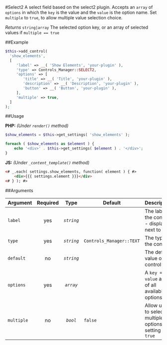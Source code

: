#Select2
A select field based on the select2 plugin. Accepts an `array` of `options` in which the `key` is the value and the `value` is the option name. Set `multiple` to `true`, to allow multiple value selection choice.

*Returns* `string|array` The selected option key, or an array of selected values if `multiple == true`

##Example

```php
$this->add_control(
  'show_elements',
  [
     'label' => __( 'Show Elements', 'your-plugin' ),
     'type' => Controls_Manager::SELECT2,
     'options' => [
     	'title' => __( 'Title', 'your-plugin' ),
     	'description' => __( 'Description', 'your-plugin' ),
     	'button' => __( 'Button', 'your-plugin' ),
     ],
     'multiple' => true,
  ]
);
```

##Usage

**PHP:** *(Under `render()` method)*
```php
$show_elements = $this->get_settings( 'show_elements' );

foreach ( $show_elements as $element ) {
    echo '<div>' . $this->get_settings( $element ) . '</div>';
}
```

**JS:** *(Under `_content_template()` method)*
```html
<# _.each( settings.show_elements, function( element ) { #>
    <div>{{{ settings.element }}}</div>
<# } ); #>
```

##Arguments

Argument       | Required   | Type         | Default                      | Description
------------   | :--------: | :------:     | ---------------------------- | ---------------------------------------------
`label`        | yes        | *`string`*   |                              | The label of the control - displayed next to it
`type`         | yes        | *`string`*   | `Controls_Manager::TEXT`     | The type of the control
`default`      | no         | *`string`*   |                              | The default value of the control
`options`      | yes        | *`array`*    |                              | A `key => value` array of all available options 
`multiple`     | no         | *`bool`*     | `false`                      | Allow users to select multiple options by setting to `true`
